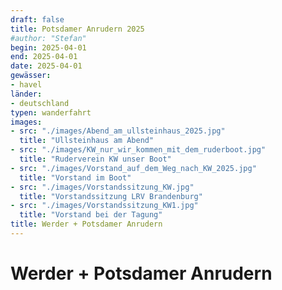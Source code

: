 ```yaml
---
draft: false
title: Potsdamer Anrudern 2025
#author: "Stefan"
begin: 2025-04-01
end: 2025-04-01
date: 2025-04-01
gewässer:
- havel
länder:
- deutschland
typen: wanderfahrt
images:
- src: "./images/Abend_am_ullsteinhaus_2025.jpg"
  title: "Ullsteinhaus am Abend"
- src: "./images/KW_nur_wir_kommen_mit_dem_ruderboot.jpg"
  title: "Ruderverein KW unser Boot"
- src: "./images/Vorstand_auf_dem_Weg_nach_KW_2025.jpg"
  title: "Vorstand im Boot"
- src: "./images/Vorstandssitzung_KW.jpg"
  title: "Vorstandssitzung LRV Brandenburg"
- src: "./images/Vorstandssitzung_KW1.jpg"
  title: "Vorstand bei der Tagung"
title: Werder + Potsdamer Anrudern
---
```


# Werder + Potsdamer Anrudern

